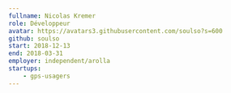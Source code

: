 ```yaml
---
fullname: Nicolas Kremer
role: Développeur
avatar: https://avatars3.githubusercontent.com/soulso?s=600
github: soulso
start: 2018-12-13
end: 2018-03-31
employer: independent/arolla
startups:
    - gps-usagers
---
```

